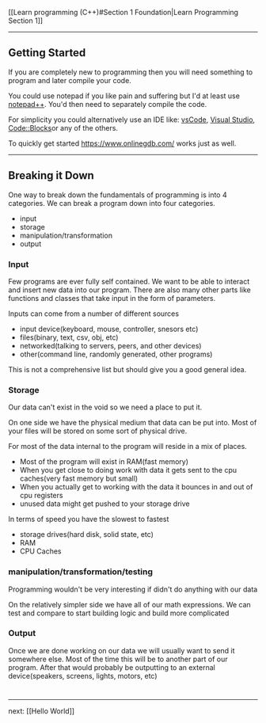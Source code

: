 
<div id='stars2'></div>
<div id='stars3'></div>
<div id='stars4'></div>

[[Learn programming (C++)#Section 1 Foundation|Learn Programming Section 1]]  

---

## Getting Started
If you are completely new to programming then you will need something to program and later compile your code.

You could use notepad if you like pain and suffering but I'd at least use [notepad++](https://notepad-plus-plus.org/). You'd then need to separately compile the code.

For simplicity you could alternatively use an IDE like: [vsCode](https://code.visualstudio.com/), [Visual Studio](https://visualstudio.microsoft.com/), [Code::Blocks](https://www.codeblocks.org/)or any of the others.

To quickly get started https://www.onlinegdb.com/ works just as well.

---
## Breaking it Down

One way to break down the fundamentals of programming is into 4 categories.
We can break a program down into four categories.
- input
- storage
- manipulation/transformation
- output 

### Input
Few programs are ever fully self contained. We want to be able to interact and insert new data into our program. There are also many other parts like functions and classes that take input in the form of parameters.

Inputs can come from a number of different sources
- input device(keyboard, mouse, controller, snesors etc)
- files(binary, text, csv, obj, etc)
- networked(talking to servers, peers, and other devices)
- other(command line, randomly generated, other programs)

This is not a comprehensive list but should give you a good general idea.

### Storage
Our data can't exist in the void so we need a place to put it.

On one side we have the physical medium that data can be put into. 
 Most of your files will be stored on some sort of physical drive.
 
 For most of the data internal to the program will reside in a mix of places. 
 - Most of the program will exist in RAM(fast memory)
 - When you get close to doing work with data it gets sent to the cpu caches(very fast memory but small)
 - When you actually get to working with the data it bounces in and out of cpu registers
 - unused data might get pushed to your storage drive

In terms of speed you have the slowest to fastest
- storage drives(hard disk, solid state, etc) 
- RAM
- CPU Caches

### manipulation/transformation/testing
Programming wouldn't be very interesting if didn't do anything with our data

On the relatively simpler side we have all of our math expressions.
We can test and compare to start building logic and build more complicated 

### Output
Once we are done working on our data we will usually want to send it somewhere else.
 Most of the time this will be to another part of our program. After that would probably be outputting to an external device(speakers, screens, lights, motors, etc) 

#
---
next: [[Hello World]] 

